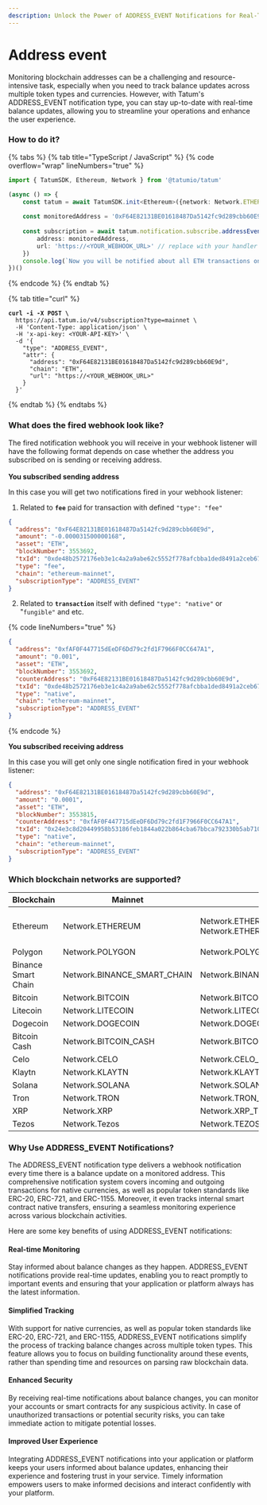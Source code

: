 ```yaml
---
description: Unlock the Power of ADDRESS_EVENT Notifications for Real-Time Balance Updates
---
```


# Address event

Monitoring blockchain addresses can be a challenging and resource-intensive task, especially when you need to track balance updates across multiple token types and currencies. However, with Tatum's ADDRESS\_EVENT notification type, you can stay up-to-date with real-time balance updates, allowing you to streamline your operations and enhance the user experience.

### How to do it?

{% tabs %}
{% tab title="TypeScript / JavaScript" %}
{% code overflow="wrap" lineNumbers="true" %}
```typescript
import { TatumSDK, Ethereum, Network } from '@tatumio/tatum'

(async () => {
    const tatum = await TatumSDK.init<Ethereum>({network: Network.ETHEREUM})
    
    const monitoredAddress = '0xF64E82131BE01618487Da5142fc9d289cbb60E9d'
    
    const subscription = await tatum.notification.subscribe.addressEvent({
        address: monitoredAddress,
        url: 'https://<YOUR_WEBHOOK_URL>' // replace with your handler URL
    })
    console.log(`Now you will be notified about all ETH transactions on ${monitoredAddress}`)
})()
```
{% endcode %}
{% endtab %}

{% tab title="curl" %}
<pre class="language-bash" data-overflow="wrap" data-line-numbers><code class="lang-bash"><strong>curl -i -X POST \
</strong>  https://api.tatum.io/v4/subscription?type=mainnet \
  -H 'Content-Type: application/json' \
  -H 'x-api-key: &#x3C;YOUR-API-KEY>' \
  -d '{
    "type": "ADDRESS_EVENT",
    "attr": {
      "address": "0xF64E82131BE01618487Da5142fc9d289cbb60E9d",
      "chain": "ETH",
      "url": "https://&#x3C;YOUR_WEBHOOK_URL>"
    }
  }'
</code></pre>
{% endtab %}
{% endtabs %}

### What does the fired webhook look like?

The fired notification webhook you will receive in your webhook listener will have the following format depends on case whether the address you subscribed on is sending or receiving address.\
\
**You subscribed sending address**

In this case you will get two notifications fired in your webhook listener:

1. Related to **`fee`** paid for transaction with defined `"type": "fee"`

```json
{
  "address": "0xF64E82131BE01618487Da5142fc9d289cbb60E9d",
  "amount": "-0.000031500000168",
  "asset": "ETH",
  "blockNumber": 3553692,
  "txId": "0xde48b2572176eb3e1c4a2a9abe62c5552f778afcbba1ded8491a2ceb675a6390",
  "type": "fee",
  "chain": "ethereum-mainnet",
  "subscriptionType": "ADDRESS_EVENT"
}
```

2. Related to **`transaction`** itself with defined `"type": "native"` or "`fungible"` and etc.

{% code lineNumbers="true" %}
```json
{
  "address": "0xfAF0F447715dEeDF6Dd79c2fd1F7966F0CC647A1",
  "amount": "0.001",
  "asset": "ETH",
  "blockNumber": 3553692,
  "counterAddress": "0xF64E82131BE01618487Da5142fc9d289cbb60E9d",
  "txId": "0xde48b2572176eb3e1c4a2a9abe62c5552f778afcbba1ded8491a2ceb675a6390",
  "type": "native",
  "chain": "ethereum-mainnet",
  "subscriptionType": "ADDRESS_EVENT"
}
```
{% endcode %}

**You subscribed receiving address**

In this case you will get only one single notification fired in your webhook listener:

```json
{
  "address": "0xF64E82131BE01618487Da5142fc9d289cbb60E9d",
  "amount": "0.0001",
  "asset": "ETH",
  "blockNumber": 3553815,
  "counterAddress": "0xfAF0F447715dEeDF6Dd79c2fd1F7966F0CC647A1",
  "txId": "0x24e3c8d20449958b53186feb1844a022b864cba67bbca792330b5ab71035b499",
  "type": "native",
  "chain": "ethereum-mainnet",
  "subscriptionType": "ADDRESS_EVENT"
}
```

### Which blockchain networks are supported?

| Blockchain          | Mainnet                       | Testnet                                                    |
| ------------------- | ----------------------------- | ---------------------------------------------------------- |
| Ethereum            | Network.ETHEREUM              | <p>Network.ETHEREUM_SEPOLIA<br>Network.ETHEREUM_GOERLI</p> |
| Polygon             | Network.POLYGON               | Network.POLYGON\_MUMBAI                                    |
| Binance Smart Chain | Network.BINANCE\_SMART\_CHAIN | Network.BINANCE\_SMART\_CHAIN\_TESTNET                     |
| Bitcoin             | Network.BITCOIN               | Network.BITCOIN\_TESTNET                                   |
| Litecoin            | Network.LITECOIN              | Network.LITECOIN\_TESTNET                                  |
| Dogecoin            | Network.DOGECOIN              | Network.DOGECOIN\_TESTNET                                  |
| Bitcoin Cash        | Network.BITCOIN\_CASH         | Network.BITCOIN\_CASH\_TESTNET                             |
| Celo                | Network.CELO                  | Network.CELO\_ALFAJORES                                    |
| Klaytn              | Network.KLAYTN                | Network.KLAYTN\_BAOBAB                                     |
| Solana              | Network.SOLANA                | Network.SOLANA\_DEVNET                                     |
| Tron                | Network.TRON                  | Network.TRON\_SHASTA                                       |
| XRP                 | Network.XRP                   | Network.XRP\_TESTNET                                       |
| Tezos               | Network.Tezos                 | Network.TEZOS\_TESTNET                                     |

### Why Use ADDRESS\_EVENT Notifications?

The ADDRESS\_EVENT notification type delivers a webhook notification every time there is a balance update on a monitored address. This comprehensive notification system covers incoming and outgoing transactions for native currencies, as well as popular token standards like ERC-20, ERC-721, and ERC-1155. Moreover, it even tracks internal smart contract native transfers, ensuring a seamless monitoring experience across various blockchain activities.

Here are some key benefits of using ADDRESS\_EVENT notifications:

#### Real-time Monitoring

Stay informed about balance changes as they happen. ADDRESS\_EVENT notifications provide real-time updates, enabling you to react promptly to important events and ensuring that your application or platform always has the latest information.

#### Simplified Tracking

With support for native currencies, as well as popular token standards like ERC-20, ERC-721, and ERC-1155, ADDRESS\_EVENT notifications simplify the process of tracking balance changes across multiple token types. This feature allows you to focus on building functionality around these events, rather than spending time and resources on parsing raw blockchain data.

#### Enhanced Security

By receiving real-time notifications about balance changes, you can monitor your accounts or smart contracts for any suspicious activity. In case of unauthorized transactions or potential security risks, you can take immediate action to mitigate potential losses.

#### Improved User Experience

Integrating ADDRESS\_EVENT notifications into your application or platform keeps your users informed about balance updates, enhancing their experience and fostering trust in your service. Timely information empowers users to make informed decisions and interact confidently with your platform.
